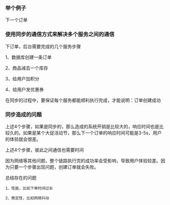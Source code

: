 ### 举个例子

下一个订单

### 使用同步的通信方式来解决多个服务之间的通信

下订单，后台需要完成的几个服务步骤

1、数据库创建一条订单

2、商品减去一个库存

3、给用户加积分

4、给用户发优惠券

在同步的过程中，要保证每个服务都能顺利执行完成，才能说明：订单创建成功

### 同步造成的问题

上述4个步骤，如果是同步的，那么造成的系统开销是比较大的，响应时间也是比较久的。如果是某个大促活动节，那么下一个订单的响应时间可能是3-5s，用户的体验就会很差。

上述4个步骤，彼此之间通信也需要时间

因为网络等其他问题，整个链路执行完的成功率会受影响，导致用户体验较差。因为只要一个步骤出现问题，创建订单就会失败。

总结存在的问题

    1、性能，比如下单时间过长
    
    2、稳定性，比如网络抖动


